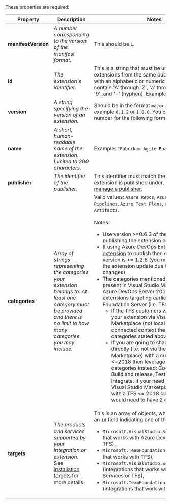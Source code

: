 <a id="core" />
These properties are required:

| Property | Description | Notes |
|---------------------|-------------|-------|
| **manifestVersion** | *A number corresponding to the version of the manifest format.*  | This should be `1`. |
| **id** | *The extension's identifier.* | This is a string that must be unique among extensions from the same publisher. It must start with an alphabetic or numeric character and contain 'A' through 'Z', 'a' through 'z', '0' through '9', and '-' (hyphen). Example: `sample-extension`. |
| **version** | *A string specifying the version of an extension.* | Should be in the format `major.minor.patch`, for example `0.1.2` or `1.0.0`. You can also add a fourth number for the following format: `0.1.2.3`|
| **name** | *A short, human-readable name of the extension. Limited to 200 characters.* | Example: `"Fabrikam Agile Board Extension"`. |
| **publisher** | *The identifier of the publisher.* | This identifier must match the identifier the extension is published under. See [Create and manage a publisher](../publish/overview.md). |
| **categories** | *Array of strings representing the categories your extension belongs to. At least one category must be provided and there is no limit to how many categories you may include.* | Valid values: `Azure Repos`, `Azure Boards`, `Azure Pipelines`, `Azure Test Plans`, and `Azure Artifacts`.<br/><br/>Notes:<ul><li>Use version >=0.6.3 of the tfx-cli if you are publishing the extension programmatically. </li><li>If using [Azure DevOps Extension Tasks extension](https://marketplace.visualstudio.com/items?itemName=ms-devlabs.vsts-developer-tools-build-tasks) to publish then ensure that its version is >= 1.2.8 (you may need to approve the extension update due to recent scope changes).</li><li>The categories mentioned above are natively present in Visual Studio Marketplace and Azure DevOps Server 2019 & above. For extensions targeting earlier versions of Team Foundation Server (i.e. TFS <= 2018):<ul><li> If the TFS customers would be acquiring your extension via Visual Studio Marketplace (not local gallery) in connected context then leverage the categories stated above. </li><li> If you are going to share the extension directly (i.e. not via the Visual Studio Marketplace) with a customer using TFS <=2018 then leverage the following categories instead: Code, Plan and track, Build and release, Test, Collaborate, and Integrate. If your need is to share both via Visual Studio Marketplace and directly with a TFS <= 2018 customer then you would need to have 2 extension packages.</li></ul></ul>|
| **targets** | *The products and services supported by your integration or extension.* See [installation targets](../develop/manifest.md#installation-targets) for more details. | This is an array of objects, where each object has an `id` field indicating one of the following: <ul><li>`Microsoft.VisualStudio.Services` (extensions that works with Azure DevOps Services or TFS),</li><li> `Microsoft.TeamFoundation.Server` (extension that works with TFS),</li><li> `Microsoft.VisualStudio.Services.Integration` (integrations that works with Azure DevOps Services or TFS), </li><li>`Microsoft.TeamFoundation.Server.Integration` (integrations that work with TFS)</li></ul> |